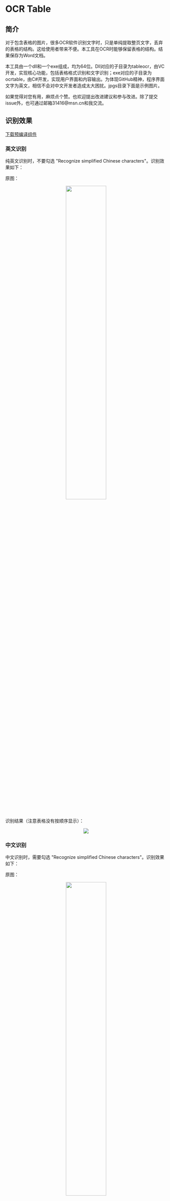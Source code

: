 # OCR Table

## 简介

对于包含表格的图片，很多OCR软件识别文字时，只是单纯提取整页文字，丢弃的表格的结构。这给使用者带来不便。本工具在OCR时能够保留表格的结构。结果保存为Word文档。

本工具由一个dll和一个exe组成，均为64位。Dll对应的子目录为tableocr，由VC开发，实现核心功能，包括表格格式识别和文字识别；exe对应的子目录为ocrtable，由C\#开发，实现用户界面和内容输出。为体现GitHub精神，程序界面文字为英文，相信不会对中文开发者造成太大困扰。jpgs目录下面是示例图片。

如果觉得对您有用，麻烦点个赞。也欢迎提出改进建议和参与改进。除了提交issue外，也可通过邮箱31416\@msn.cn和我交流。

## 识别效果

[下载预编译组件](https://pan.baidu.com/s/1sr3HyL6QDFvMTEG5GmCr-w)

### 英文识别

纯英文识别时，不要勾选 "Recognize simplified Chinese characters"。识别效果如下：

原图：
<div align=center><img width="50%" src="pictures/1.png"/></div>

识别结果（注意表格没有按顺序显示）：
<div align=center><img src="results/1.png"/></div>

### 中文识别

中文识别时，需要勾选 "Recognize simplified Chinese characters"。识别效果如下：

原图：
<div align=center><img width="50%" src="pictures/3.jpeg"/></div>

识别结果：
<div align=center><img src="results/3.png"/></div>

中文识别依赖于Tesseract中文预训练包chi_sim.traineddata。预编译组件中提供的是官方的预训练包，仅支持宋体等少数字体。对不支持的字体，几乎都会识别为乱码。使用者可考虑自己训练Tesseract或改用其他的OCR技术。

## 开发环境

### dll开发环境

Windows 7 SP1 x64

Visual Studio Community 2017

OpenCV 3.4.3

Tesseract 4.0.0-beta.4
（git源代码编译，如何编译以及如何设置中文识别请搜索网上帖子）

为方便试用，该dll除了Debug和Release，还包含Debug EXE配置，编译结果为exe。该程序在图片中显示识别的表格结构，并通过OutputDebugString输出识别的文字。注意Tesseract识别时间较长，另外需通过键盘按键而不是鼠标关闭显示图片的窗口。

### exe开发环境

Windows 7 SP1 x64

Visual Studio Community 2017

DocX（Xceed.Words.NET.dll）（nuget下载）

## 修改历史

### 2018-09-30

1. 完成初版

### 2019-09-14

1. 修正dll中的BUG

2. exe增加国际化支持

3. 完善Readme
